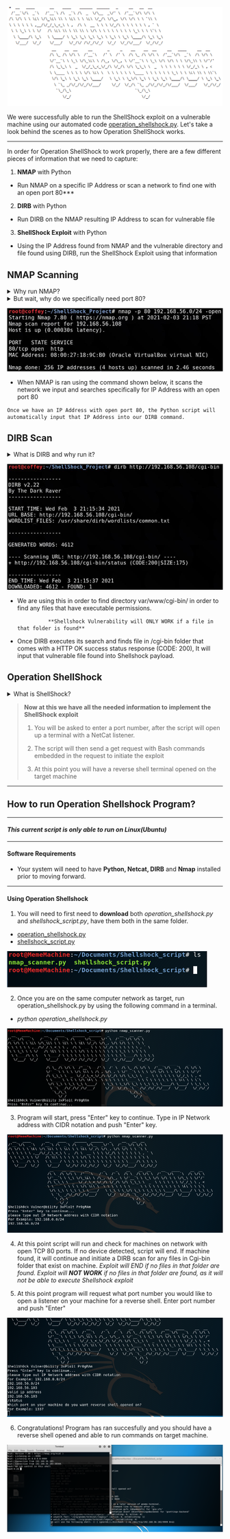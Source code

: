 ![Operation ShellShock](https://github.com/DJ2989/ShellshockProject/blob/main/Images/Operation_Shellshock_art.PNG)


We were successfully able to run the ShellShock exploit on a vulnerable machine using our automated code [operation_shellshock.py](https://github.com/DJ2989/ShellshockProject/blob/main/operation_shellshock.py).  Let's take a look behind the scenes as to how Operation ShellShock works.   

***

In order for Operation ShellShock to work properly, there are a few different pieces of information that we need to capture:

1. **NMAP** with Python

  - Run NMAP on a specific IP Address or scan a network to find one with an open port 80***

2. **DIRB** with Python

  - Run DIRB on the NMAP resulting IP Address to scan for vulnerable file

3. **ShellShock Exploit** with Python

  - Using the IP Address found from NMAP and the vulnerable directory and file found using DIRB, run the ShellShock Exploit using that information

## NMAP Scanning

<details> 
  <summary>Why run NMAP?
  </summary>
NMAP is used in this case to scan the network for machines with an open port 80

</details>

<details>
  <summary>But wait, why do we specifically need port 80?
  </summary>


  Port 80 is a Web server used to identify requests for a web page, specifically web pages using HTTP...

</details>

![NMAP SCAN](https://github.com/DJ2989/ShellshockProject/blob/main/Images/NMAP_NOT_Parsed.JPG)

  -  When NMAP is ran using the command shown below, it scans the network we input and searches specifically for IP Address with an open port 80

    Once we have an IP Address with open port 80, the Python script will automatically input that IP Address into our DIRB command.  
## DIRB Scan
<details> 
  <summary>What is DIRB and why run it?
  </summary>
DIRB is a Web Content Scanner. It looks for existing (and/or hidden) Web Objects. It basically works by launching a dictionary based attack against a web server and analyzing the response. We need DIRB to find a specific folder on web server.

</details>

![DIRB SCAN](https://github.com/DJ2989/ShellshockProject/blob/main/Images/DIRB_NOT_Parsed.JPG)



  - We are using this in order to find directory var/www/cgi-bin/ in order to find any files that have executable permissions. 

                  **Shellshock Vulnerability will ONLY WORK if a file in that folder is found**

  - Once DIRB executes its search and finds file in /cgi-bin folder that comes with a HTTP OK success status response (CODE: 200), It will input that vulnerable file found into Shellshock payload.

## Operation ShellShock
<details> 
  <summary>What is ShellShock?
  </summary>
  Shellshock vulnerability allows an attacker to send operating system commands (bash commands) to web server, thus allowing attacker to take over the web server. 

</details>
  

> **Now at this we have all the needed information to implement the ShellShock exploit**
>
>1.  You will be asked to enter a port number, after the script will open up a terminal with a NetCat listener.
> 
>2. The script will then send a get request with Bash commands embedded in the request to initiate the exploit
> 
>3. At this point you will have a reverse shell terminal opened on the target machine
>



***

## How to run Operation Shellshock Program?

***

#### *This current script is only able to run on Linux(Ubuntu)*
---
#### Software Requirements

  
   - Your system will need to have **Python, Netcat, DIRB** and **Nmap** installed prior to moving forward.
---
#### Using Operation Shellshock

1.  You will need to first need to **download** both *operation_shellshock.py* and *shellshock_script.py*, have them both in the same folder.  
- [operation_shellshock.py](https://github.com/DJ2989/ShellshockProject/blob/main/operation_shellshock.py)
- [shellshock_script.py](https://github.com/DJ2989/ShellshockProject/blob/main/shellshock_script.py)

![File Download](https://github.com/DJ2989/ShellshockProject/blob/main/Images/nmap_file_download.PNG)
 
2. Once you are on the same computer network as target, run operation_shellshock.py by using the following command in a terminal.
- *python operation_shellshock.py*

![Running Operation ](https://github.com/DJ2989/ShellshockProject/blob/main/Images/python_command.PNG)

3. Program will start, press "Enter" key to continue. Type in IP Network address with CIDR notation and push "Enter" key.

![Scan](https://github.com/DJ2989/ShellshockProject/blob/main/Images/Network_address_scan.PNG)

4. At this point script will run and check for machines on network with open TCP 80 ports. If no device detected, script will end.
If machine found, it will continue and initiate a DIRB scan for any files in Cgi-bin folder that exist on machine.
*Exploit will END if no files in that folder are found. Exploit will **NOT WORK** if no files in that folder are found, as it will not be able to execute Shellshock exploit* 

5. At this point program will request what port number you would like to open a listener on your machine for a reverse shell. Enter port number and push "Enter"

![Enter Port](https://github.com/DJ2989/ShellshockProject/blob/main/Images/Port_prompt.PNG)

6. Congratulations! Program has ran succesfully and you should have a reverse shell opened and able to run commands on target machine. 

![Reverse_Shell](https://github.com/DJ2989/ShellshockProject/blob/main/Images/Reverse_Shell.PNG)
